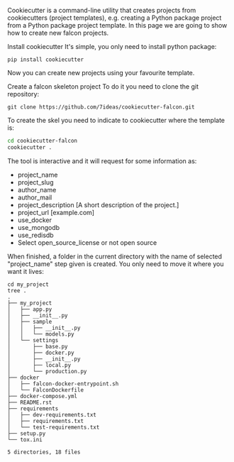 Cookiecutter is a command-line utility that creates projects from cookiecutters (project templates), e.g. creating a Python package project from a Python package project template.
In this page we are going to show how to create new falcon projects.

Install cookiecutter
It's simple, you only need to install python package:
```
pip install cookiecutter
```
Now you can create new projects using your favourite template.

Create a falcon skeleton project
To do it you need to clone the git repository:
```
git clone https://github.com/7ideas/cookiecutter-falcon.git
```

To create the skel you need to indicate to cookiecutter where the template is:
```bash
cd cookiecutter-falcon
cookiecutter .
```

The tool is interactive and it will request for some information as:
* project_name 
* project_slug
* author_name
* author_mail
* project_description [A short description of the project.]
* project_url [example.com]
* use_docker 
* use_mongodb
* use_redisdb 
* Select open_source_license or not open source

When finished, a folder in the current directory with the name of selected "project_name" step given is created. You only need to move it where you want it lives:

```
cd my_project
tree .
.
├── my_project
│   ├── app.py
│   ├── __init__.py
│   ├── sample
│   │   ├── __init__.py
│   │   └── models.py
│   └── settings
│       ├── base.py
│       ├── docker.py
│       ├── __init__.py
│       ├── local.py
│       └── production.py
├── docker
│   ├── falcon-docker-entrypoint.sh
│   └── FalconDockerfile
├── docker-compose.yml
├── README.rst
├── requirements
│   ├── dev-requirements.txt
│   ├── requirements.txt
│   └── test-requirements.txt
├── setup.py
└── tox.ini
 
5 directories, 18 files
```
 
  
